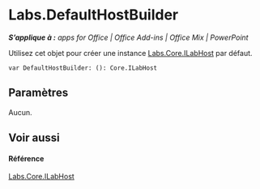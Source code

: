
# Labs.DefaultHostBuilder

 _**S’applique à :** apps for Office | Office Add-ins | Office Mix | PowerPoint_

Utilisez cet objet pour créer une instance [Labs.Core.ILabHost](../../reference/office-mix/labs.core.ilabhost.md) par défaut.

```
var DefaultHostBuilder: (): Core.ILabHost
```


## Paramètres

Aucun.


## Voir aussi


#### Référence


[Labs.Core.ILabHost](../../reference/office-mix/labs.core.ilabhost.md)
